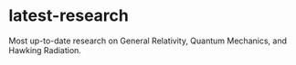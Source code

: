 # latest-research
Most up-to-date research on General Relativity, Quantum Mechanics, and Hawking Radiation.
